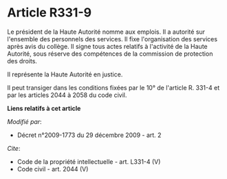 # Article R331-9

Le président de la Haute Autorité nomme aux emplois. Il a autorité sur l'ensemble des personnels des services. Il fixe
l'organisation des services après avis du collège. Il signe tous actes relatifs à l'activité de la Haute Autorité, sous
réserve des compétences de la commission de protection des droits. 

Il représente la Haute Autorité en justice. 

Il peut transiger dans les conditions fixées par le 10° de l'article R. 331-4 et par les articles 2044 à 2058 du code civil.

**Liens relatifs à cet article**

_Modifié par_:

  - Décret n°2009-1773 du 29 décembre 2009 - art. 2

_Cite_:

  - Code de la propriété intellectuelle - art. L331-4 (V)
  - Code civil - art. 2044 (V)
